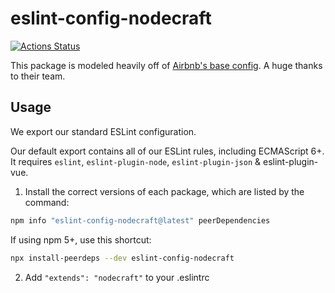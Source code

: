 # eslint-config-nodecraft
[![Actions Status](https://github.com/nodecraft/eslint-config-nodecraft/workflows/Test/badge.svg)](https://github.com/nodecraft/eslint-config-nodecraft/actions)

This package is modeled heavily off of [Airbnb's base config](https://github.com/airbnb/javascript/tree/master/packages/eslint-config-airbnb-base). A huge thanks to their team.

## Usage

We export our standard ESLint configuration.

Our default export contains all of our ESLint rules, including ECMAScript 6+. It requires `eslint`, `eslint-plugin-node`, `eslint-plugin-json` & eslint-plugin-vue.

1. Install the correct versions of each package, which are listed by the command:

```sh
npm info "eslint-config-nodecraft@latest" peerDependencies
```

If using npm 5+, use this shortcut:

```sh
npx install-peerdeps --dev eslint-config-nodecraft
```


2. Add `"extends": "nodecraft"` to your .eslintrc